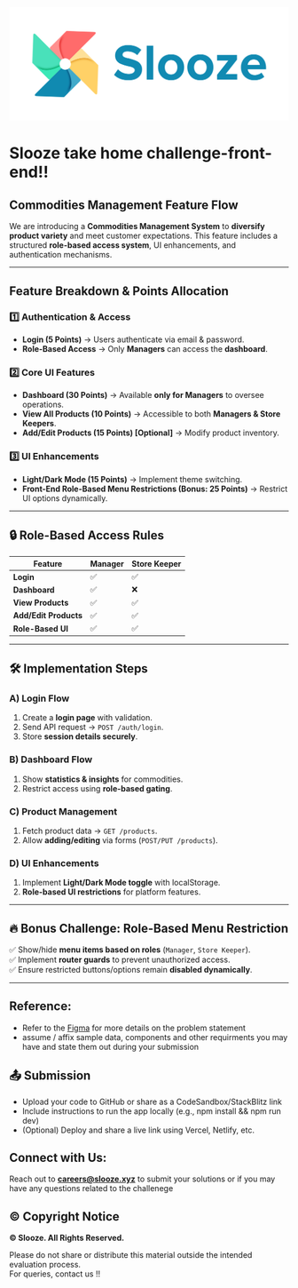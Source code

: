 ![Logo](./public/FFFFFF-1.png)
# Slooze take home challenge-front-end!!

## Commodities Management Feature Flow

We are introducing a **Commodities Management System** to **diversify product variety** and meet customer expectations. This feature includes a structured **role-based access system**, UI enhancements, and authentication mechanisms.

---

## Feature Breakdown & Points Allocation
### **1️⃣ Authentication & Access**
- **Login (5 Points)** → Users authenticate via email & password.  
- **Role-Based Access** → Only **Managers** can access the **dashboard**.  

### **2️⃣ Core UI Features**
- **Dashboard (30 Points)** → Available **only for Managers** to oversee operations.  
- **View All Products (10 Points)** → Accessible to both **Managers & Store Keepers**.  
- **Add/Edit Products (15 Points) [Optional]** → Modify product inventory.  

### **3️⃣ UI Enhancements**
- **Light/Dark Mode (15 Points)** → Implement theme switching.  
- **Front-End Role-Based Menu Restrictions (Bonus: 25 Points)** → Restrict UI options dynamically.  

---

## 🔒 Role-Based Access Rules
| **Feature**           | **Manager** | **Store Keeper** |
|----------------------|------------|----------------|
| **Login**            | ✅          | ✅              |
| **Dashboard**        | ✅          | ❌              |
| **View Products**    | ✅          | ✅              |
| **Add/Edit Products**| ✅          | ✅              |
| **Role-Based UI**    | ✅          | ✅              |

---

## 🛠️ Implementation Steps
### **A) Login Flow**
1. Create a **login page** with validation.  
2. Send API request → `POST /auth/login`.  
3. Store **session details securely**.  

### **B) Dashboard Flow**
1. Show **statistics & insights** for commodities.  
2. Restrict access using **role-based gating**.  

### **C) Product Management**
1. Fetch product data → `GET /products`.  
2. Allow **adding/editing** via forms (`POST/PUT /products`).  

### **D) UI Enhancements**
1. Implement **Light/Dark Mode toggle** with localStorage.  
2. **Role-based UI restrictions** for platform features.  

---

## 🔥 Bonus Challenge: Role-Based Menu Restriction
✅ Show/hide **menu items based on roles** (`Manager`, `Store Keeper`).  
✅ Implement **router guards** to prevent unauthorized access.  
✅ Ensure restricted buttons/options remain **disabled dynamically**.  

---

## Reference:

- Refer to the [Figma](https://www.figma.com/design/uD9IW2pEx2JRB8xZJD11dx/Slooze-Take-Home-Challenge---Commodity?node-id=1-108&t=KAwt0LRM6NLVV3Qm-1) for more details on the problem statement
- assume / affix sample data, components and other requirments you may have and state them out during your submission

## 📤 Submission
- Upload your code to GitHub or share as a CodeSandbox/StackBlitz link
- Include instructions to run the app locally (e.g., npm install && npm run dev)
- (Optional) Deploy and share a live link using Vercel, Netlify, etc.

## Connect with Us:

Reach out to **[careers@slooze.xyz](mailto:careers@slooze.xyz)** to submit your solutions or if you may have any questions related to the challenege

## © Copyright Notice

**© Slooze. All Rights Reserved.**

Please do not share or distribute this material outside the intended evaluation process.  
For queries, contact us !!
